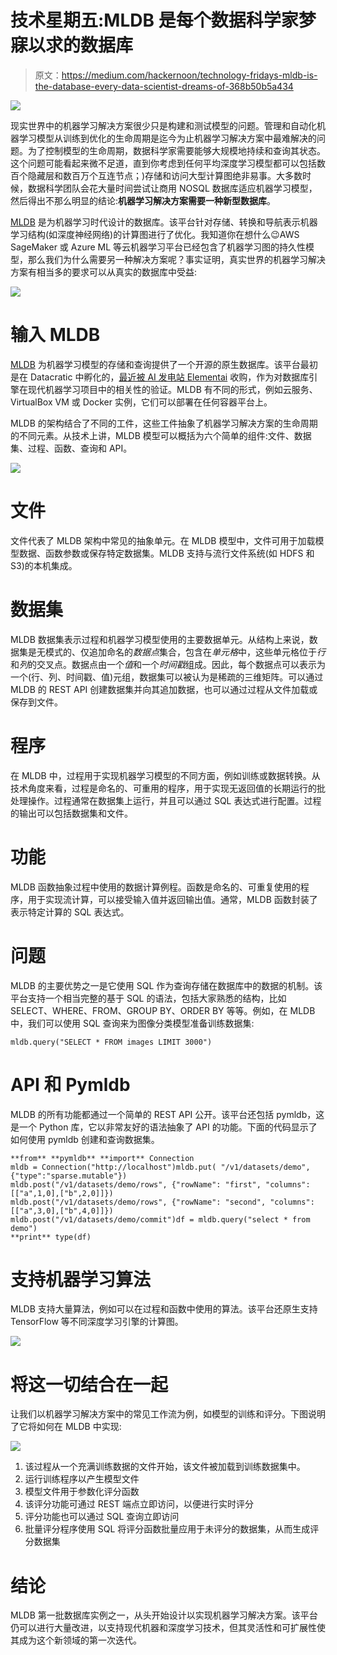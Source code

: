 # 技术星期五:MLDB 是每个数据科学家梦寐以求的数据库

> 原文：<https://medium.com/hackernoon/technology-fridays-mldb-is-the-database-every-data-scientist-dreams-of-368b50b5a434>

![](img/3a3ac258291a799defab8916a542858f.png)

现实世界中的机器学习解决方案很少只是构建和测试模型的问题。管理和自动化机器学习模型从训练到优化的生命周期是迄今为止机器学习解决方案中最难解决的问题。为了控制模型的生命周期，数据科学家需要能够大规模地持续和查询其状态。这个问题可能看起来微不足道，直到你考虑到任何平均深度学习模型都可以包括数百个隐藏层和数百万个互连节点；)存储和访问大型计算图绝非易事。大多数时候，数据科学团队会花大量时间尝试让商用 NOSQL 数据库适应机器学习模型，然后得出不那么明显的结论:**机器学习解决方案需要一种新型数据库**。

[MLDB](https://mldb.ai/) 是为机器学习时代设计的数据库。该平台针对存储、转换和导航表示机器学习结构(如深度神经网络)的计算图进行了优化。我知道你在想什么😉AWS SageMaker 或 Azure ML 等云机器学习平台已经包含了机器学习图的持久性模型，那么我们为什么需要另一种解决方案呢？事实证明，真实世界的机器学习解决方案有相当多的要求可以从真实的数据库中受益:

![](img/f4247e6ce87353c830cd04304ebd8fa9.png)

# 输入 MLDB

[MLDB](https://mldb.ai/) 为机器学习模型的存储和查询提供了一个开源的原生数据库。该平台最初是在 Datacratic 中孵化的，[最近被 AI 发电站 Elementai](https://betakit.com/element-ai-acquires-mldb-ai-open-source-machine-learning-database/) 收购，作为对数据库引擎在现代机器学习项目中的相关性的验证。MLDB 有不同的形式，例如云服务、VirtualBox VM 或 Docker 实例，它们可以部署在任何容器平台上。

MLDB 的架构结合了不同的工件，这些工件抽象了机器学习解决方案的生命周期的不同元素。从技术上讲，MLDB 模型可以概括为六个简单的组件:文件、数据集、过程、函数、查询和 API。

![](img/697079fac2a769b38d53e055945226a5.png)

# 文件

文件代表了 MLDB 架构中常见的抽象单元。在 MLDB 模型中，文件可用于加载模型数据、函数参数或保存特定数据集。MLDB 支持与流行文件系统(如 HDFS 和 S3)的本机集成。

# 数据集

MLDB 数据集表示过程和机器学习模型使用的主要数据单元。从结构上来说，数据集是无模式的、仅追加命名的*数据点*集合，包含在*单元格*中，这些单元格位于*行*和*列*的交叉点。数据点由一个*值*和一个*时间戳*组成。因此，每个数据点可以表示为一个(行、列、时间戳、值)元组，数据集可以被认为是稀疏的三维矩阵。可以通过 MLDB 的 REST API 创建数据集并向其追加数据，也可以通过过程从文件加载或保存到文件。

# 程序

在 MLDB 中，过程用于实现机器学习模型的不同方面，例如训练或数据转换。从技术角度来看，过程是命名的、可重用的程序，用于实现无返回值的长期运行的批处理操作。过程通常在数据集上运行，并且可以通过 SQL 表达式进行配置。过程的输出可以包括数据集和文件。

# 功能

MLDB 函数抽象过程中使用的数据计算例程。函数是命名的、可重复使用的程序，用于实现流计算，可以接受输入值并返回输出值。通常，MLDB 函数封装了表示特定计算的 SQL 表达式。

# 问题

MLDB 的主要优势之一是它使用 SQL 作为查询存储在数据库中的数据的机制。该平台支持一个相当完整的基于 SQL 的语法，包括大家熟悉的结构，比如 SELECT、WHERE、FROM、GROUP BY、ORDER BY 等等。例如，在 MLDB 中，我们可以使用 SQL 查询来为图像分类模型准备训练数据集:

```
mldb.query("SELECT * FROM images LIMIT 3000")
```

# API 和 Pymldb

MLDB 的所有功能都通过一个简单的 REST API 公开。该平台还包括 pymldb，这是一个 Python 库，它以非常友好的语法抽象了 API 的功能。下面的代码显示了如何使用 pymldb 创建和查询数据集。

```
**from** **pymldb** **import** Connection
mldb = Connection("http://localhost")mldb.put( "/v1/datasets/demo",      {"type":"sparse.mutable"})
mldb.post("/v1/datasets/demo/rows", {"rowName": "first", "columns":[["a",1,0],["b",2,0]]})
mldb.post("/v1/datasets/demo/rows", {"rowName": "second", "columns":[["a",3,0],["b",4,0]]})
mldb.post("/v1/datasets/demo/commit")df = mldb.query("select * from demo")
**print** type(df)
```

# 支持机器学习算法

MLDB 支持大量算法，例如可以在过程和函数中使用的算法。该平台还原生支持 TensorFlow 等不同深度学习引擎的计算图。

![](img/e6119cfa6a1d1995e1fa057efbe04581.png)

# 将这一切结合在一起

让我们以机器学习解决方案中的常见工作流为例，如模型的训练和评分。下图说明了它将如何在 MLDB 中实现:

![](img/4f957ea28f8139b431706d36fa7db1a4.png)

1.  该过程从一个充满训练数据的文件开始，该文件被加载到训练数据集中。
2.  运行训练程序以产生模型文件
3.  模型文件用于参数化评分函数
4.  该评分功能可通过 REST 端点立即访问，以便进行实时评分
5.  评分功能也可以通过 SQL 查询立即访问
6.  批量评分程序使用 SQL 将评分函数批量应用于未评分的数据集，从而生成评分数据集

# 结论

MLDB 第一批数据库实例之一，从头开始设计以实现机器学习解决方案。该平台仍可以进行大量改进，以支持现代机器和深度学习技术，但其灵活性和可扩展性使其成为这个新领域的第一次迭代。